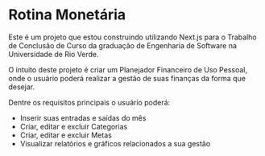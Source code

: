 # Rotina Monetária

Este é um projeto que estou construindo utilizando Next.js para o Trabalho de Conclusão de Curso da graduação de Engenharia de Software na Universidade de Rio Verde.

O intuito deste projeto é criar um Planejador Financeiro de Uso Pessoal, onde o usuário poderá realizar a gestão de suas finanças da forma que desejar.

Dentre os requisitos principais o usuário poderá:
- Inserir suas entradas e saídas do mês 
- Criar, editar e excluir Categorias
- Criar, editar e excluir Metas
- Visualizar relatórios e gráficos relacionados a sua gestão